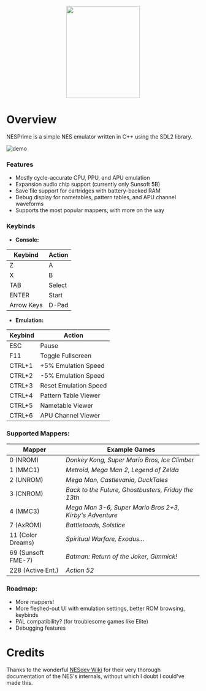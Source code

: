 <p align="center"><img src="https://github.com/jeffrey-m4k/NESPrime/assets/52832383/1428cf69-13ce-40ca-953a-765901518195" width=192 height=240/>
</p>

# Overview
NESPrime is a simple NES emulator written in C++ using the SDL2 library.

![demo](https://github.com/jeffrey-m4k/NESPrime/assets/52832383/590795cf-dc30-4b3d-aed6-664979539a91)

### Features
- Mostly cycle-accurate CPU, PPU, and APU emulation
- Expansion audio chip support (currently only Sunsoft 5B)
- Save file support for cartridges with battery-backed RAM
- Debug display for nametables, pattern tables, and APU channel waveforms
- Supports the most popular mappers, with more on the way

### Keybinds
- **Console:**

| Keybind | Action |
| --- | --- |
| Z | A |
| X | B |
| TAB | Select|
| ENTER | Start|
| Arrow Keys | D-Pad |

- **Emulation:**

| Keybind | Action |
| --- | --- |
| ESC | Pause |
| F11 | Toggle Fullscreen |
| CTRL+1 | +5% Emulation Speed |
| CTRL+2 | -5% Emulation Speed |
| CTRL+3 | Reset Emulation Speed |
| CTRL+4 | Pattern Table Viewer |
| CTRL+5 | Nametable Viewer |
| CTRL+6 | APU Channel Viewer |
 
### Supported Mappers:

| Mapper | Example Games |
| --- | --- |
| 0 (NROM) | *Donkey Kong, Super Mario Bros, Ice Climber* |
| 1 (MMC1) | *Metroid, Mega Man 2, Legend of Zelda* |
| 2 (UNROM) | *Mega Man, Castlevania, DuckTales* |
| 3 (CNROM) | *Back to the Future, Ghostbusters, Friday the 13th* |
| 4 (MMC3) | *Mega Man 3-6, Super Mario Bros 2+3, Kirby's Adventure* |
| 7 (AxROM) | *Battletoads, Solstice* |
| 11 (Color Dreams) | *Spiritual Warfare, Exodus...* |
| 69 (Sunsoft FME-7) | *Batman: Return of the Joker, Gimmick!* |
| 228 (Active Ent.) | *Action 52* |

### Roadmap:
- More mappers!
- More fleshed-out UI with emulation settings, better ROM browsing, keybinds
- PAL compatibility? (for troublesome games like Elite)
- Debugging features

# Credits
Thanks to the wonderful [NESdev Wiki](https://www.nesdev.org/wiki/Nesdev_Wiki) for their very thorough documentation of the NES's internals, without which I doubt I could've made this.
